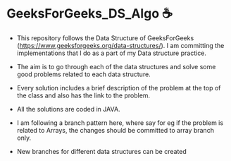 # GeeksForGeeks_DS_Algo :coffee:

- This repository follows the Data Structure of GeeksForGeeks (https://www.geeksforgeeks.org/data-structures/). I am committing the implementations that I do as a part of my Data structure practice.

- The aim is to go through each of the data structures and solve some good problems related to each data structure.

- Every solution includes a brief description of the problem at the top of the class and also has the link to the problem.

- All the solutions are coded in JAVA.

- I am following a branch pattern here, where say for eg if the problem is related to Arrays, the changes should be committed to array branch only.

- New branches for different data structures can be created



